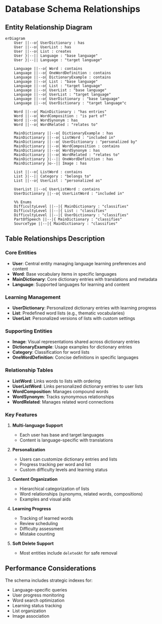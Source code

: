 # Database Schema Relationships

## Entity Relationship Diagram

```mermaid
erDiagram
    User ||--o{ UserDictionary : has
    User ||--o{ UserList : has
    User ||--o{ List : creates
    User }|--|| Language : "base language"
    User }|--|| Language : "target language"

    Language ||--o{ Word : contains
    Language ||--o{ OneWordDefinition : contains
    Language ||--o{ DictionaryExample : contains
    Language ||--o{ List : "base language"
    Language ||--o{ List : "target language"
    Language ||--o{ UserList : "base language"
    Language ||--o{ UserList : "target language"
    Language ||--o{ UserDictionary : "base language"
    Language ||--o{ UserDictionary : "target language"c

    Word ||--o{ MainDictionary : "has entries"
    Word ||--o{ WordComposition : "is part of"
    Word ||--o{ WordSynonym : has
    Word ||--o{ WordRelated : "relates to"

    MainDictionary ||--o{ DictionaryExample : has
    MainDictionary ||--o{ ListWord : "included in"
    MainDictionary ||--o{ UserDictionary : "personalized by"
    MainDictionary ||--o{ WordComposition : contains
    MainDictionary ||--o{ WordSynonym : has
    MainDictionary ||--o{ WordRelated : "relates to"
    MainDictionary }|--|| OneWordDefinition : has
    MainDictionary }o--|| Image : has

    List ||--o{ ListWord : contains
    List }|--|| Category : "belongs to"
    List ||--o{ UserList : "personalized as"

    UserList ||--o{ UserListWord : contains
    UserDictionary ||--o{ UserListWord : "included in"

    %% Enums
    DifficultyLevel ||--|{ MainDictionary : "classifies"
    DifficultyLevel ||--|{ List : "classifies"
    DifficultyLevel ||--|{ UserDictionary : "classifies"
    PartOfSpeech ||--|{ MainDictionary : "classifies"
    SourceType ||--|{ MainDictionary : "classifies"
```

## Table Relationships Description

### Core Entities

- **User**: Central entity managing language learning preferences and content
- **Word**: Base vocabulary items in specific languages
- **MainDictionary**: Core dictionary entries with translations and metadata
- **Language**: Supported languages for learning and content

### Learning Management

- **UserDictionary**: Personalized dictionary entries with learning progress
- **List**: Predefined word lists (e.g., thematic vocabularies)
- **UserList**: Personalized versions of lists with custom settings

### Supporting Entities

- **Image**: Visual representations shared across dictionary entries
- **DictionaryExample**: Usage examples for dictionary entries
- **Category**: Classification for word lists
- **OneWordDefinition**: Concise definitions in specific languages

### Relationship Tables

- **ListWord**: Links words to lists with ordering
- **UserListWord**: Links personalized dictionary entries to user lists
- **WordComposition**: Manages compound words
- **WordSynonym**: Tracks synonymous relationships
- **WordRelated**: Manages related word connections

### Key Features

1. **Multi-language Support**

   - Each user has base and target languages
   - Content is language-specific with translations

2. **Personalization**

   - Users can customize dictionary entries and lists
   - Progress tracking per word and list
   - Custom difficulty levels and learning status

3. **Content Organization**

   - Hierarchical categorization of lists
   - Word relationships (synonyms, related words, compositions)
   - Examples and visual aids

4. **Learning Progress**

   - Tracking of learned words
   - Review scheduling
   - Difficulty assessment
   - Mistake counting

5. **Soft Delete Support**
   - Most entities include `deletedAt` for safe removal

## Performance Considerations

The schema includes strategic indexes for:

- Language-specific queries
- User progress monitoring
- Word search optimization
- Learning status tracking
- List organization
- Image association
